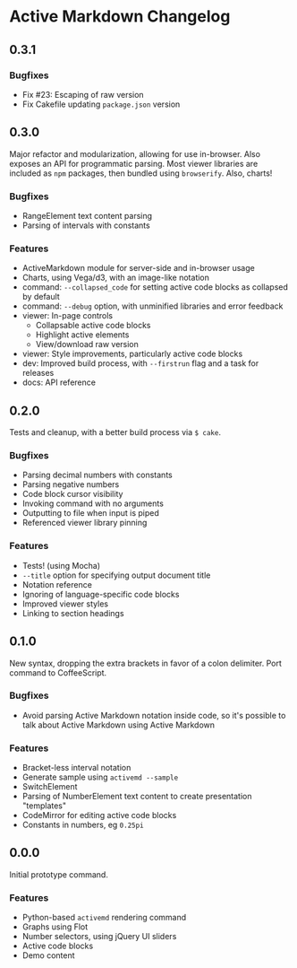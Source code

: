 # Active Markdown Changelog


## 0.3.1

### Bugfixes

* Fix #23: Escaping of raw version
* Fix Cakefile updating `package.json` version



## 0.3.0

Major refactor and modularization, allowing for use in-browser. Also exposes an
API for programmatic parsing. Most viewer libraries are included as `npm`
packages, then bundled using `browserify`. Also, charts!

### Bugfixes

* RangeElement text content parsing
* Parsing of intervals with constants

### Features

* ActiveMarkdown module for server-side and in-browser usage
* Charts, using Vega/d3, with an image-like notation
* command: `--collapsed_code` for setting active code blocks as collapsed by default
* command: `--debug` option, with unminified libraries and error feedback
* viewer: In-page controls
    * Collapsable active code blocks
    * Highlight active elements
    * View/download raw version
* viewer: Style improvements, particularly active code blocks
* dev: Improved build process, with `--firstrun` flag and a task for releases
* docs: API reference



## 0.2.0

Tests and cleanup, with a better build process via `$ cake`.

### Bugfixes

* Parsing decimal numbers with constants
* Parsing negative numbers
* Code block cursor visibility
* Invoking command with no arguments
* Outputting to file when input is piped
* Referenced viewer library pinning

### Features

* Tests! (using Mocha)
* `--title` option for specifying output document title
* Notation reference
* Ignoring of language-specific code blocks
* Improved viewer styles
* Linking to section headings



## 0.1.0

New syntax, dropping the extra brackets in favor of a colon delimiter. Port
command to CoffeeScript.

### Bugfixes

* Avoid parsing Active Markdown notation inside code, so it's possible to talk
  about Active Markdown using Active Markdown 

### Features

* Bracket-less interval notation
* Generate sample using `activemd --sample`
* SwitchElement
* Parsing of NumberElement text content to create presentation "templates"
* CodeMirror for editing active code blocks
* Constants in numbers, eg `0.25pi`



## 0.0.0

Initial prototype command.

### Features

* Python-based `activemd` rendering command
* Graphs using Flot
* Number selectors, using jQuery UI sliders
* Active code blocks
* Demo content
